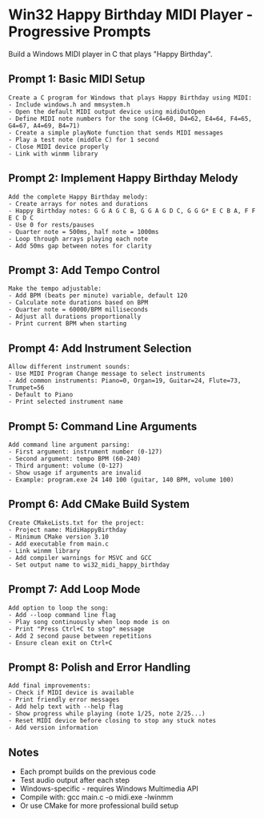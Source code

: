 # Win32 Happy Birthday MIDI Player - Progressive Prompts

Build a Windows MIDI player in C that plays "Happy Birthday".

## Prompt 1: Basic MIDI Setup

```
Create a C program for Windows that plays Happy Birthday using MIDI:
- Include windows.h and mmsystem.h
- Open the default MIDI output device using midiOutOpen
- Define MIDI note numbers for the song (C4=60, D4=62, E4=64, F4=65, G4=67, A4=69, B4=71)
- Create a simple playNote function that sends MIDI messages
- Play a test note (middle C) for 1 second
- Close MIDI device properly
- Link with winmm library
```

## Prompt 2: Implement Happy Birthday Melody

```
Add the complete Happy Birthday melody:
- Create arrays for notes and durations
- Happy Birthday notes: G G A G C B, G G A G D C, G G G* E C B A, F F E C D C
- Use 0 for rests/pauses
- Quarter note = 500ms, half note = 1000ms
- Loop through arrays playing each note
- Add 50ms gap between notes for clarity
```

## Prompt 3: Add Tempo Control

```
Make the tempo adjustable:
- Add BPM (beats per minute) variable, default 120
- Calculate note durations based on BPM
- Quarter note = 60000/BPM milliseconds
- Adjust all durations proportionally
- Print current BPM when starting
```

## Prompt 4: Add Instrument Selection

```
Allow different instrument sounds:
- Use MIDI Program Change message to select instruments
- Add common instruments: Piano=0, Organ=19, Guitar=24, Flute=73, Trumpet=56
- Default to Piano
- Print selected instrument name
```

## Prompt 5: Command Line Arguments

```
Add command line argument parsing:
- First argument: instrument number (0-127)
- Second argument: tempo BPM (60-240)
- Third argument: volume (0-127)
- Show usage if arguments are invalid
- Example: program.exe 24 140 100 (guitar, 140 BPM, volume 100)
```

## Prompt 6: Add CMake Build System

```
Create CMakeLists.txt for the project:
- Project name: MidiHappyBirthday
- Minimum CMake version 3.10
- Add executable from main.c
- Link winmm library
- Add compiler warnings for MSVC and GCC
- Set output name to wi32_midi_happy_birthday
```

## Prompt 7: Add Loop Mode

```
Add option to loop the song:
- Add --loop command line flag
- Play song continuously when loop mode is on
- Print "Press Ctrl+C to stop" message
- Add 2 second pause between repetitions
- Ensure clean exit on Ctrl+C
```

## Prompt 8: Polish and Error Handling

```
Add final improvements:
- Check if MIDI device is available
- Print friendly error messages
- Add help text with --help flag
- Show progress while playing (note 1/25, note 2/25...)
- Reset MIDI device before closing to stop any stuck notes
- Add version information
```

## Notes

- Each prompt builds on the previous code
- Test audio output after each step
- Windows-specific - requires Windows Multimedia API
- Compile with: gcc main.c -o midi.exe -lwinmm
- Or use CMake for more professional build setup